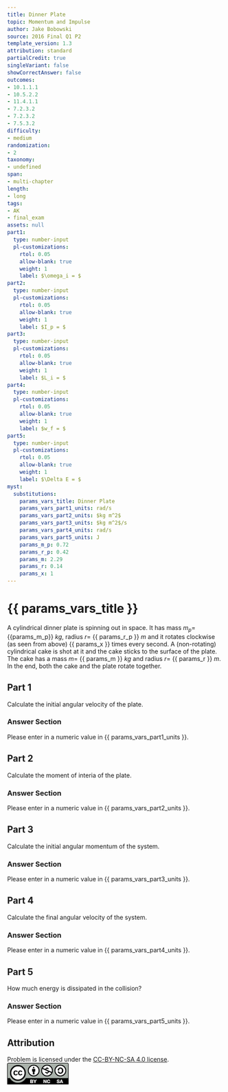 ```yaml
---
title: Dinner Plate
topic: Momentum and Impulse
author: Jake Bobowski
source: 2016 Final Q1 P2
template_version: 1.3
attribution: standard
partialCredit: true
singleVariant: false
showCorrectAnswer: false
outcomes:
- 10.1.1.1
- 10.5.2.2
- 11.4.1.1
- 7.2.3.2
- 7.2.3.2
- 7.5.3.2
difficulty:
- medium
randomization:
- 2
taxonomy:
- undefined
span:
- multi-chapter
length:
- long
tags:
- AK
- final_exam
assets: null
part1:
  type: number-input
  pl-customizations:
    rtol: 0.05
    allow-blank: true
    weight: 1
    label: $\omega_i = $
part2:
  type: number-input
  pl-customizations:
    rtol: 0.05
    allow-blank: true
    weight: 1
    label: $I_p = $
part3:
  type: number-input
  pl-customizations:
    rtol: 0.05
    allow-blank: true
    weight: 1
    label: $L_i = $
part4:
  type: number-input
  pl-customizations:
    rtol: 0.05
    allow-blank: true
    weight: 1
    label: $w_f = $
part5:
  type: number-input
  pl-customizations:
    rtol: 0.05
    allow-blank: true
    weight: 1
    label: $\Delta E = $
myst:
  substitutions:
    params_vars_title: Dinner Plate
    params_vars_part1_units: rad/s
    params_vars_part2_units: $kg m^2$
    params_vars_part3_units: $kg m^2$/s
    params_vars_part4_units: rad/s
    params_vars_part5_units: J
    params_m_p: 0.72
    params_r_p: 0.42
    params_m: 2.29
    params_r: 0.14
    params_x: 1
---
```

# {{ params_vars_title }}
A cylindrical dinner plate is spinning out in space. It has mass $m_p =$ {{params_m_p}} $kg$, radius $r =$ {{ params_r_p }} $m$ and it rotates clockwise (as seen from above) {{ params_x }} times every second.
A (non-rotating) cylindrical cake is shot at it and the cake sticks to the surface of the plate.
The cake has a mass $m =$ {{ params_m }} $kg$ and radius $r =$ {{ params_r }} $m$.
In the end, both the cake and the plate rotate together.

## Part 1

Calculate the initial angular velocity of the plate.

### Answer Section

Please enter in a numeric value in {{ params_vars_part1_units }}.

## Part 2

Calculate the moment of interia of the plate.

### Answer Section

Please enter in a numeric value in {{ params_vars_part2_units }}.

## Part 3

Calculate the initial angular momentum of the system.

### Answer Section

Please enter in a numeric value in {{ params_vars_part3_units }}.

## Part 4

Calculate the final angular velocity of the system.

### Answer Section

Please enter in a numeric value in {{ params_vars_part4_units }}.

## Part 5

How much energy is dissipated in the collision?

### Answer Section

Please enter in a numeric value in {{ params_vars_part5_units }}.

## Attribution

Problem is licensed under the [CC-BY-NC-SA 4.0 license](https://creativecommons.org/licenses/by-nc-sa/4.0/).<br> ![The Creative Commons 4.0 license requiring attribution-BY, non-commercial-NC, and share-alike-SA license.](https://raw.githubusercontent.com/firasm/bits/master/by-nc-sa.png)